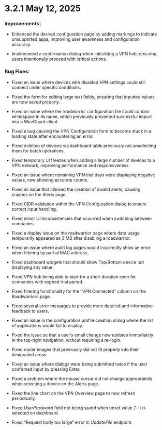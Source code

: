 # 3.2.1 May 12, 2025

### Improvements:

- Enhanced the desired configuration page by adding markings to indicate unsupported apps, improving user awareness and configuration accuracy.

- Implemented a confirmation dialog when initializing a VPN hub, ensuring users intentionally proceed with critical actions.

### Bug Fixes:

- Fixed an issue where devices with disabled VPN settings could still connect under specific conditions.

- Fixed the form for editing large text fields, ensuring that inputted values are now saved properly.

- Fixed an issue where the roadwarrior configuration file could contain whitespace in its name, which previously prevented successful import into a WireGuard client.

- Fixed a bug causing the VPN Configuration form to become stuck in a loading state after encountering an error.

- Fixed deletion of devices via dashboard table previously not unselecting them for batch operations.

- Fixed temporary UI freezes when adding a large number of devices to a VPN network, improving performance and responsiveness.

- Fixed an issue where remaining VPN trial days were displaying negative values, now showing accurate counts.

- Fixed an issue that allowed the creation of invalid alerts, causing crashes on the Alerts page.

- Fixed CIDR validation within the VPN Configuration dialog to ensure correct input handling.

- Fixed minor UI inconsistencies that occurred when switching between companies.

- Fixed a display issue on the roadwarrior page where data usage temporarily appeared as 0 MB after disabling a roadwarrior.

- Fixed an issue where audit log pages would incorrectly show an error when filtering by partial MAC address.

- Fixed dashboard widgets that should show Top/Bottom device not displaying any value.

- Fixed VPN hub being able to start for a short duration even for companies with expired trial period.

- Fixed filtering functionality for the “VPN Connected” column on the Roadwarriors page.

- Fixed several error messages to provide more detailed and informative feedback to users.

- Fixed an issue in the configuration profile creation dialog where the list of applications would fail to display.

- Fixed the issue so that a user’s email change now updates immediately in the top-right navigation, without requiring a re-login.

- Fixed router images that previously did not fit properly into their designated areas.

- Fixed an issue where dialogs were being submitted twice if the user confirmed input by pressing Enter.

- Fixed a problem where the mouse cursor did not change appropriately when selecting a device on the Alerts page.

- Fixed the line chart on the VPN Overview page to now refresh periodically.

- Fixed _UserPassword_ field not being saved when unset value ('-') is selected on dashboard.

- Fixed “Request body too large” error in _UpdateFile_ endpoint.
